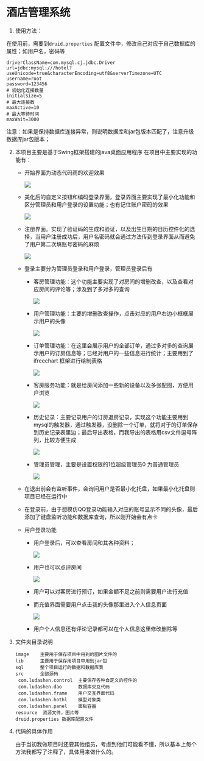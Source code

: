 # 酒店管理系统

1. 使用方法：

在使用前，需要到`druid.properties` 配置文件中，修改自己对应于自己数据库的属性；如用户名，密码等

```properties
driverClassName=com.mysql.cj.jdbc.Driver
url=jdbc:mysql:///hotel?useUnicode=true&characterEncoding=utf8&serverTimezone=UTC
username=root
password=123456
# 初始化连接数量
initialSize=5
# 最大连接数
maxActive=10
# 最大等待时间
maxWait=3000
```

注意：如果是保持数据库连接异常，则说明数据库和jar包版本匹配了，注意升级数据库jar包版本；



2. 本项目主要是基于Swing框架搭建的java桌面应用程序	在项目中主要实现的功能有：

   - 开始界面为动态代码雨的欢迎效果

     ![](1.png)

   - 美化后的自定义按钮和编码登录界面，登录界面主要实现了最小化功能和区分管理员和用户登录的设置功能；也有记住账户密码的效果

     ![](2.png)

   - 注册界面。实现了验证码的生成和验证，以及出生日期的日历控件化的选择，当用户注册成功后，用户名密码就会通过方法传到登录界面从而避免了用户第二次填账号密码的麻烦

     ![](3.png)

   - 登录主要分为管理员登录和用户登录，管理员登录后有

     - 客房管理功能：这个功能主要实现了对房间的增删改查，以及查看对应房间的评论等；涉及到了多对多的查询

       ![](4.png)

     - 用户管理功能：主要的增删改查操作，点击对应的用户右边小框框展示用户的头像

       ![](5.png)

     - 订单管理功能：在这里会展示用户的全部订单，通过多对多的查询展示用户的订房信息等；已经对用户的一些信息进行统计；主要用到了ifreechart 框架进行绘制表格

       ![](6.png)

     - 客房服务功能：就是给房间添加一些新的设备以及多张配图，方便用户浏览

       ![](7.png)

     - 历史记录：主要记录用户的订房退房记录，实现这个功能主要用到mysql的触发器，通过触发器，没删除一个订单，就将对于的订单保存到历史记录表里边；最后导出表格，而我导出的表格用csv文件逗号阵列，比较方便生成

       ![](8.png)

     - 管理员管理，主要是设置权限的1位超级管理员0 为普通管理员

       ![](9.png)

   - 在退出前会有监听事件，会询问用户是否最小化托盘，如果最小化托盘则项目已经在运行中

   - 在登录前，由于想模仿QQ登录功能输入对应的账号显示不同的头像，最后添加了键盘监听功能和数据库查询，所以刚开始会有点卡

   - 用户登录功能

     - 用户登录后，可以查看房间和其各种资料；

       ![](10.png)

     - 用户也可以点评房间

       ![](11.png)

     - 用户可以对客房进行预订，如果金额不足之前则需要用户进行充值

     - 而充值界面需要用户点击我的头像那里进入个人信息页面

       ![](12.png)

     - 用户个人信息还有评论记录都可以在个人信息这里修改删除等

3. 文件夹目录说明

   ```
   image    主要用于保存项目中用到的图片文件的
   lib      主要用于保存用项目中用到jar包
   sql      整个项目运行的数据和数据库表
   src      全部源码
   	com.ludashen.control  主要保存各种自定义的控件的
   	com.ludashen.dao      数据库交互代码
   	com.ludashen.frame    用户交互界面代码
   	com.ludashen.hothl    模型对象类
   	com.ludashen.panel    面板容器
   resource  资源文件，图片等
   druid.properties 数据库配置文件
   ```

   

4. 代码的具体作用

    由于当初我做项目时还要其他组员，考虑到他们可能看不懂，所以基本上每个方法我都写了注释了，具体用来做什么的。
